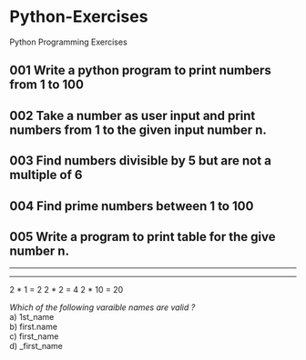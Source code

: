 # Python-Exercises
Python Programming Exercises

## 001 Write a python program to print numbers from 1 to 100

## 002 Take a number as user input and print numbers from 1 to the given input number n.

## 003 Find numbers divisible by 5 but are not a multiple of 6

## 004 Find prime numbers between 1 to 100

## 005 Write a program to print table for the give number n.

-----
-----
2 * 1 = 2
2 * 2 = 4
2 * 10 = 20

*Which of the following varaible names are valid ?*  
a) 1st_name  
b) first.name  
c) first_name  
d) _first_name  
